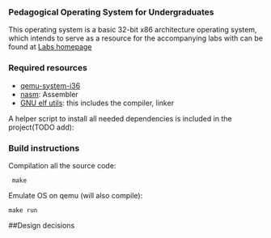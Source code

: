 
### Pedagogical Operating System for Undergraduates 

This operating system is a basic 32-bit x86 architecture operating system, which intends to serve as a resource for the accompanying labs 
with can be found at [Labs homepage](https://github.com/tmella/cs310_eduOS/wiki#welcome-to-the-educational-operating-system) 

### Required resources
* [qemu-system-i36](https://www.qemu.org/download/)
* [nasm](https://github.com/netwide-assembler/nasm): Assembler 
* [GNU elf utils](https://github.com/nativeos/i386-elf-toolchain/releases): this includes the compiler, linker

A helper script to install all needed dependencies is included in the project(TODO add):

### Build instructions
Compilation all the source code:
```
 make 
```
Emulate OS on qemu (will also compile):
```
make run
```


##Design decisions